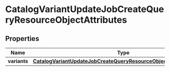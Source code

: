 # CatalogVariantUpdateJobCreateQueryResourceObjectAttributes

## Properties
Name | Type | Description | Notes
------------ | ------------- | ------------- | -------------
**variants** | [**CatalogVariantUpdateJobCreateQueryResourceObjectAttributesVariants**](CatalogVariantUpdateJobCreateQueryResourceObjectAttributesVariants.md) |  | 
